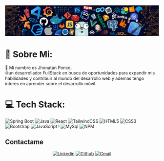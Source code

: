 ![Github Banner](https://github.com/Jaydeep-Yadav/Jaydeep-Yadav/blob/main/banner.png)
# 💫 Sobre Mi:
🚀 Mi nombre es Jhonatan Ponce.<br>🌐un desarrollador FullStack en busca de oportunidades para expandir mis habilidades y contribuir al mundo del desarrollo web y ademas tengo interes en aprender sobre el desarrollo móvil.

# 💻 Tech Stack:
![Spring Boot](https://img.shields.io/badge/SpringBoot-%234ea94b.svg?style=for-the-badge&logo=SpringBoot&logoColor=%white) ![Java](https://img.shields.io/badge/Java-%234e333b.svg?style=for-the-badge&logo=java&logoColor=%4761EAFB) ![React](https://img.shields.io/badge/react-%2320232a.svg?style=for-the-badge&logo=react&logoColor=%2361DAFB) ![TailwindCSS](https://img.shields.io/badge/tailwindcss-%2338B2AC.svg?style=for-the-badge&logo=tailwind-css&logoColor=white) ![HTML5](https://img.shields.io/badge/html5-%23E34F26.svg?style=for-the-badge&logo=html5&logoColor=white) ![CSS3](https://img.shields.io/badge/css3-%231572B6.svg?style=for-the-badge&logo=css3&logoColor=white)  ![Bootstrap](https://img.shields.io/badge/bootstrap-%23563D7C.svg?style=for-the-badge&logo=bootstrap&logoColor=white) ![JavaScript](https://img.shields.io/badge/javascript-%23323330.svg?style=for-the-badge&logo=javascript&logoColor=%23F7DF1E) !
![MySql](https://img.shields.io/badge/MySql-%2300758F.svg?style=for-the-badge&logo=mongodb&logoColor=white)
![NPM](https://img.shields.io/badge/NPM-%23CB3837.svg?style=for-the-badge&logo=npm&logoColor=white)


## Contactame


<p align="center">
  <a href="https://www.linkedin.com/in/jhonatan-adrian-ponce-policio/"><img alt="Linkedin" title="Jaydeep Yadav Linkedin" src="https://img.shields.io/badge/LinkedIn-0077B5?style=for-the-badge&logo=linkedin&logoColor=white"></a>
  <a href="https://github.com/Pontec"><img alt="Github" title="Jaydeep Yadav Github" src="https://img.shields.io/badge/GitHub-100000?style=for-the-badge&logo=github&logoColor=white"></a>
    <a href="jhona.pp.29@gmail.com"><img alt="Gmail" title="Jaydeep Yadav Gmail" src="https://img.shields.io/badge/Gmail-D14836?style=for-the-badge&logo=gmail&logoColor=white"></a>
 </p>
 
